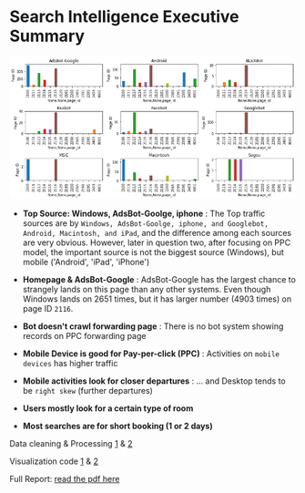 # Search Intelligence Executive Summary

![](https://github.com/thwowu/Traffic/blob/master/output_13_0.png)

* **Top Source: Windows, AdsBot-Goolge, iphone** : The Top traffic sources are by ``Windows, AdsBot-Goolge, iphone, and Googlebot, Android, Macintosh, and iPad``, and the difference among each sources are very obvious. However, later in question two, after focusing on PPC model, the important source is not the biggest source (Windows), but mobile ('Android', 'iPad', 'iPhone')

* **Homepage & AdsBot-Google** : AdsBot-Google has the largest chance to strangely lands on this page than any other systems. Even though Windows lands on 2651 times, but it has larger number (4903 times) on page ID ``2116``. 

* **Bot doesn't crawl forwarding page** : There is no bot system showing records on PPC forwarding page

* **Mobile Device is good for Pay-per-click (PPC)** : Activities on ``mobile devices`` has higher traffic

* **Mobile activities look for closer departures** : ... and Desktop tends to be ``right skew`` (further departures)

* **Users mostly look for a certain type of room**

* **Most searches are for short booking (1 or 2 days)**

Data cleaning & Processing [1](https://github.com/thwowu/Traffic/blob/master/processing.py) & [2](https://github.com/thwowu/Traffic/blob/master/processing_II.py)


Visualization code [1](https://github.com/thwowu/Traffic/blob/master/descriptive_I.py) & [2](https://github.com/thwowu/Traffic/blob/master/descriptive_II.py)

Full Report: [read the pdf here](https://github.com/thwowu/Traffic/blob/master/Git.pdf)

